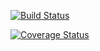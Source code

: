 
[![Build Status](https://travis-ci.org/perdeepOsingh/CI.svg?branch=master)](https://travis-ci.org/perdeepOsingh/CI)

[![Coverage Status](https://coveralls.io/repos/github/perdeepOsingh/CI/badge.svg?branch=master)](https://coveralls.io/github/perdeepOsingh/CI?branch=master)
